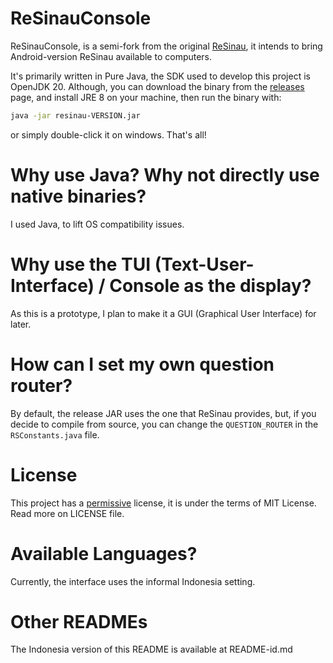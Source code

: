 # ReSinauConsole
ReSinauConsole, is a semi-fork from the original [ReSinau](https://github.com/kalexs8/ReSinau.git), it intends to bring Android-version ReSinau available to computers.

It's primarily written in Pure Java, the SDK used to develop this project is OpenJDK 20. Although, you can download the binary from the [releases](https://github.com/ultimatelite/ReSinauConsole/releases) page, and install JRE 8 on your machine, then run the binary with:

```sh
java -jar resinau-VERSION.jar
```
or simply double-click it on windows.
That's all!

# Why use Java? Why not directly use native binaries?
I used Java, to lift OS compatibility issues.

# Why use the TUI (Text-User-Interface) / Console as the display?
As this is a prototype, I plan to make it a GUI (Graphical User Interface) for later.

# How can I set my own question router?
By default, the release JAR uses the one that ReSinau provides, but, if you decide to compile from source, you can change the `QUESTION_ROUTER` in the `RSConstants.java` file.

# License
This project has a [permissive](https://www.dictionary.com/browse/permissive) license, it is under the terms of MIT License. Read more on LICENSE file.

# Available Languages?
Currently, the interface uses the informal Indonesia setting.

# Other READMEs
The Indonesia version of this README is available at README-id.md